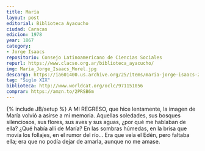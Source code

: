 ```yaml
---
title: María
layout: post
editorial: Biblioteca Ayacucho
ciudad: Caracas
edicion: 1978
year: 1867
category:
- Jorge Isaacs
repositorio: Consejo Latinoamericano de Ciencias Sociales
repurl: https://www.clacso.org.ar/biblioteca_ayacucho/
img: Maria_Jorge_Isaacs_Morel.jpg
descarga: https://ia601400.us.archive.org/25/items/maria-jorge-isaacs-2/Maria_Jorge_Isaacs%20%282%29.pdf
tag: "Siglo XIX"
biblioteca: http://www.worldcat.org/oclc/971151056
comprar: https://amzn.to/2PRSB6m
---
```

{% include JB/setup %}
A MI REGRESO, que hice lentamente, la imagen de María volvió a asirse a mi memoria. Aquellas soledades, sus bosques silenciosos, sus flores, sus aves y sus aguas, ¿por qué me hablaban de ella? ¿Qué había allí de María?
En las sombras húmedas, en la brisa que movía los follajes, en el rumor del río... Era que veía el Edén, pero faltaba ella; era que no podía dejar de amarla, aunque no me amase.
